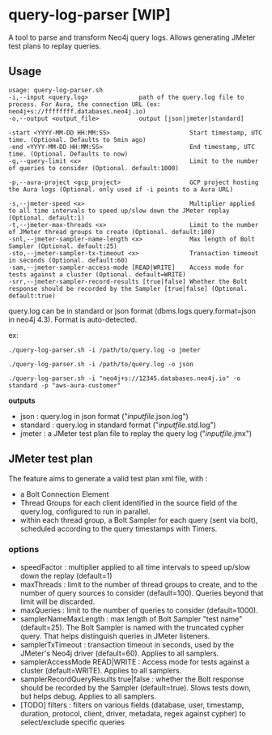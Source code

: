 # query-log-parser [WIP]
A tool to parse and transform Neo4j query logs.
Allows generating JMeter test plans to replay queries.

## Usage
```
usage: query-log-parser.sh 
-i,--input <query.log>              path of the query.log file to process. For Aura, the connection URL (ex: neo4j+s://ffffffff.databases.neo4j.io)
-o,--output <output_file>           output [json|jmeter|standard]

-start <YYYY-MM-DD HH:MM:SS>                      Start timestamp, UTC time. (Optional. Defaults to 5min ago)
-end <YYYY-MM-DD HH:MM:SS>                        End timestamp, UTC time. (Optional. Defaults to now)
-q,--query-limit <x>                              Limit to the number of queries to consider (Optional. default:1000)

-p,--aura-project <gcp_project>                   GCP project hosting the Aura logs (Optional. only used if -i points to a Aura URL)

-s,--jmeter-speed <x>                             Multiplier applied to all time intervals to speed up/slow down the JMeter replay (Optional. default:1)
-t,--jmeter-max-threads <x>                       Limit to the number of JMeter thread groups to create (Optional. default:100)
-snl,--jmeter-sampler-name-length <x>             Max length of Bolt Sampler (Optional. default:25)
-sto,--jmeter-sampler-tx-timeout <x>              Transaction timeout in seconds (Optional. default:60)
-sam,--jmeter-sampler-access-mode [READ|WRITE]    Access mode for tests against a cluster (Optional. default=WRITE)
-srr,--jmeter-sampler-record-results [true|false] Whether the Bolt response should be recorded by the Sampler [true|false] (Optional. default:true)
```

query.log can be in standard or json format (dbms.logs.query.format=json in neo4j 4.3). Format is auto-detected.

ex:
```
./query-log-parser.sh -i /path/to/query.log -o jmeter

./query-log-parser.sh -i /path/to/query.log -o json

./query-log-parser.sh -i "neo4j+s://12345.databases.neo4j.io" -o standard -p "aws-aura-customer"
```

**outputs** 
* json : query.log in json format ("_inputfile_.json.log")
* standard : query.log in standard format ("_inputfile_.std.log")
* jmeter : a JMeter test plan file to replay the query log ("_inputfile_.jmx")

## JMeter test plan

The feature aims to generate a valid test plan xml file, with :
- a Bolt Connection Element 
- Thread Groups for each client identified in the source field of the query.log, configured to run in parallel.
- within each thread group, a Bolt Sampler for each query (sent via bolt), scheduled according to the query timestamps with Timers. 

### options
- speedFactor <decimal> : multiplier applied to all time intervals to speed up/slow down the replay (default=1)
- maxThreads <integer> : limit to the number of thread groups to create, and to the number of query sources to consider (default=100). Queries beyond that limit will be discarded.
- maxQueries <integer> : limit to the number of queries to consider (default=1000).
- samplerNameMaxLength <integer> : max length of Bolt Sampler "test name" (default=25). The Bolt Sampler is named with the truncated cypher query. That helps distinguish queries in JMeter listeners.
- samplerTxTimeout <integer> : transaction timeout in seconds, used by the JMeter's Neo4j driver (default=60). Applies to all samplers.
- samplerAccessMode READ|WRITE : Access mode for tests against a cluster (default=WRITE). Applies to all samplers.
- samplerRecordQueryResults true|false : whether the Bolt response should be recorded by the Sampler (default=true). Slows tests down, but helps debug. Applies to all samplers.
- [TODO] filters <some format> : filters on various fields (database, user, timestamp, duration, protocol, client, driver, metadata, regex against cypher) to select/exclude specific queries
